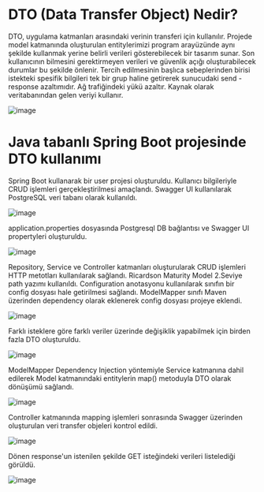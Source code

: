 # DTO (Data Transfer Object) Nedir?

DTO, uygulama katmanları arasındaki verinin transferi için kullanılır. Projede model katmanında oluşturulan entitylerimizi program arayüzünde aynı şekilde kullanmak yerine belirli verileri gösterebilecek bir tasarım sunar. Son kullanıcının bilmesini gerektirmeyen verileri ve güvenlik açığı oluşturabilecek durumlar bu şekilde önlenir. Tercih edilmesinin başlıca sebeplerinden birisi istekteki spesifik bilgileri tek bir grup haline getirerek sunucudaki send - response azaltımıdır. Ağ trafiğindeki yükü azaltır. Kaynak olarak veritabanından gelen veriyi kullanır.

![image](https://user-images.githubusercontent.com/91599453/219679493-2c26d4e1-728e-4c22-b331-2210eeb95a6a.png)

# Java tabanlı Spring Boot projesinde DTO kullanımı

Spring Boot kullanarak bir user projesi oluşturuldu. Kullanıcı bilgileriyle CRUD işlemleri gerçekleştirilmesi amaçlandı. Swagger UI kullanılarak PostgreSQL veri tabanı olarak kullanıldı. 

![image](https://user-images.githubusercontent.com/91599453/219682138-05015efa-08ee-4ba6-acca-08acddd92c02.png)

application.properties dosyasında Postgresql DB bağlantısı ve Swagger UI propertyleri oluşturuldu.

![image](https://user-images.githubusercontent.com/91599453/219682469-ff239518-be37-49c5-88ca-b285b1c64f3e.png)

Repository, Service ve Controller katmanları oluşturularak CRUD işlemleri HTTP metotları kullanılarak sağlandı. Ricardson Maturity Model 2.Seviye path yazımı kullanıldı. Configuration anotasyonu kullanılarak sınıfın bir config dosyası hale getirilmesi sağlandı. ModelMapper sınıfı Maven üzerinden dependency olarak eklenerek config dosyası projeye eklendi. 

![image](https://user-images.githubusercontent.com/91599453/219683277-67b97d1b-a8f5-44d0-8671-3a8b7d172ffb.png)

Farklı isteklere göre farklı veriler üzerinde değişiklik yapabilmek için birden fazla DTO oluşturuldu.

![image](https://user-images.githubusercontent.com/91599453/219683729-6c21d1d7-4261-4192-a028-898f8de76acf.png)

ModelMapper Dependency Injection yöntemiyle Service katmanına dahil edilerek Model katmanındaki entitylerin map() metoduyla DTO olarak dönüşümü sağlandı.

![image](https://user-images.githubusercontent.com/91599453/219684370-1741bce1-6266-4565-ba0e-527abe46647b.png)

Controller katmanında mapping işlemleri sonrasında Swagger üzerinden oluşturulan veri transfer objeleri kontrol edildi.

![image](https://user-images.githubusercontent.com/91599453/219685671-0440af0a-130d-48a6-a0fa-02ae224de586.png)

Dönen response'un istenilen şekilde GET isteğindeki verileri listelediği görüldü.

![image](https://user-images.githubusercontent.com/91599453/219685921-b66c3950-65f2-490f-85a4-a929ea6376e7.png)








